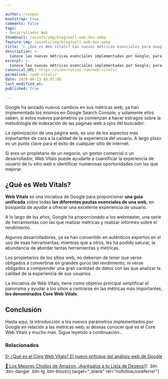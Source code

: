 ```yaml
---

author: rosepac
bootstrap: true
comments: false
tags:
- Desarrollador Web
thumbnail: /assets/img/blog/wall-web-dev.webp
feature-img: /assets/img/blog/wall-web-dev.webp
title: '▷ ¿Qué es Web Vitals? Las nuevas métricas esenciales para Google'
description: >-
  Conoce las nuevas métricas esenciales implementadas por Google; para tener tu sitio web sano, vigoroso y fructífero.
excerpt: >-
  Conoce las nuevas métricas esenciales implementadas por Google; para tener tu sitio web sano, vigoroso y fructífero.
canonical_URL: https://ciberninjas.com/web-vitals/
permalink: /web-vitals/
date: 2020-08-13 08:07:08
last_modified_at: 
published: true

---
```


Google ha lanzado nuevos cambios en sus métricas web, ya han implementado los mismos en Google Search Console; y solamente ellos saben, si estos nuevos parámetros ya comienzan a hacer estragos sobre la metodología de indexación de las páginas web a ojos del buscador.

La optimización de una página web, es uno de los aspectos más importantes de cara a la calidad de la experiencia del usuario. A largo plazo es un punto clave para el éxito de cualquier sitio de internet.

Si eres un propietario de un negocio, un gestor comercial o un desarrollador, Web Vitals puede ayudarte a cuantificar la experiencia de usuario de tu sitio web e identificar numerosas oportunidades con las que mejorar.

## **¿Qué es Web Vitals?**

**Web Vitals** es una iniciativa de Google para proporcionar **una guía unificada** sobre todas **las diferentes pautas esenciales de una web**, en búsqueda de ayudar a ofrecer una excelente experiencia de usuario.

A lo largo de los años, Google ha proporcionado a los webmaster, una serie de herramientas con las que realizar métricas y realizar informes sobre el rendimiento.

Algunos desarrolladores, ya se han convertido en auténticos expertos en el uso de esas herramientas; mientras que a otros, les ha podido saturar, la abundancia de abordar tantas herramientas y métricas.

Los propietarios de los sitios web, no deberían de tener que verse obligados a convertirse en grandes gurús del rendimiento; ni verse obligados a comprender una gran cantidad de datos con las que analizar la calidad de la experiencia de sus usuarios.

La iniciativa de Web Vitals, tiene como objetivo principal simplificar el panorama y ayudar a los sitios a centrarse en las métricas más importantes, **los denominados Core Web Vitals**.



## **Conclusión**

Hasta aquí, la introducción a los nuevos parámetros implementados por Google en relación a las métricas web, si deseas conocer qué es el Core Web Vitals y mucho más. Sigue leyendo a continuación..

### **Relacionados** <!-- omit in toc -->

[▷ ¿Qué es el Core Web Vitals? El nuevo enfoque del análisis web de Google](https://ciberninjas.com/core-web-vitals/)

[🛒 Los Mejores Chollos de Amazon, ¡Agrégalos a tu Lista de Deseos!](/amazon/ "Los Mejores Chollos de Amazon, Ofertas Flash, Black Monday y Amazon Prime Day"){: .btn .btn-danger .btn-lg .btn-block}{:target="_blank" rel="nofollow,noreferrer"}